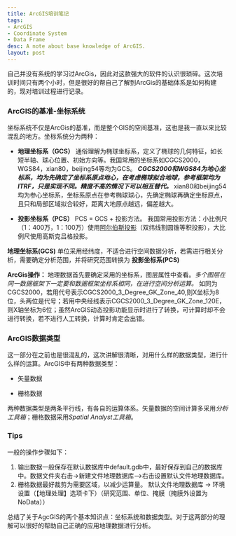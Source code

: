```yaml
---
title: ArcGIS培训笔记
tags:
- ArcGIS
- Coordinate System
- Data Frame
desc: A note about base knowledge of ArcGIS.
layout: post
---
```


自己并没有系统的学习过ArcGis，因此对这款强大的软件的认识很琐碎。这次培训时间只有两个小时，但是很好的帮自己了解到ArcGis的基础体系是如何构建的，现对培训过程进行记录。
### ArcGIS的基准-坐标系统
坐标系统不仅是ArcGis的基准，而是整个GIS的空间基准，这也是我一直以来比较混乱的地方。坐标系统分为两种：

- **地理坐标系（GCS）**
    通俗理解为椭球坐标系，定义了椭球的几何特征，如长短半轴、球心位置、初始方向等。我国常用的坐标系如CGCS2000，WGS84，xian80，beijing54等均为GCS。 ***CGCS2000和WGS84为地心坐标系，均为先确定了坐标系原点地心，在考虑椭球拟合地球，参考框架均为ITRF，只是实现不同。精度不高的情况下可以相互替代。*** xian80和beijing54均为参心坐标系，坐标系原点在参考椭球球心，先确定椭球再确定坐标原点，且只和局部区域拟合较好，距离大地原点越远，偏差越大。

- **投影坐标系（PCS）**
  PCS = GCS + 投影方法。
  我国常用投影方法：小比例尺（1：400万，1：100万）使用[阿尔伯斯投影](https://desktop.arcgis.com/zh-cn/arcmap/10.3/guide-books/map-projections/albers-equal-area-conic.htm)（双纬线割圆锥等积投影），大比例尺使用高斯克吕格投影。

**地理坐标系(GCS)** 单位采用经纬度，不适合进行空间数据分析，若需进行相关分析，需要确定分析范围，并将研究范围转换为 **投影坐标系(PCS)**

**ArcGis操作：** 地理数据首先要确定采用的坐标系，图层属性中查看。*多个图层在同一数据框架下一定要和数据框架坐标系相同，在进行空间分析运算。* 如同为CGCS2000，若用代号表示CGCS2000_3_Degree_GK_Zone_40,则X坐标为8位，头两位是代号；若用中央经线表示CGCS2000_3_Degree_GK_Zone_120E，则X轴坐标为6位；虽然ArcGIS动态投影功能显示时进行了转换，可计算时却不会进行转换，若不进行人工转换，计算时肯定会出错。

### ArcGIS数据类型
这一部分在之前也是很混乱的，这次讲解很清晰，对用什么样的数据类型，进行什么样的运算。ArcGIS中有两种数据类型：

- 矢量数据

- 栅格数据
  
两种数据类型是两条平行线，有各自的运算体系。矢量数据的空间计算多采用*分析工具箱*；栅格数据采用*Spatial Analyst工具箱*。

### Tips
一般的操作步骤如下：
1. 输出数据一般保存在默认数据库中default.gdb中，最好保存到自己的数据库中。数据文件夹右击->新建文件地理数据库—>右击设置默认文件地理数据库。
2. 栅格数据最好裁剪为需要区域，以减少运算量。 
   默认文件地理数据库 -> 环境设置（【地理处理】选项卡下）（研究范围、单位、掩膜（掩膜外设置为NoData））

总结了关于AgcGIS的两个基本知识点：坐标系统和数据类型。对于这两部分的理解可以很好的帮助自己正确的应用地理数据进行分析。
